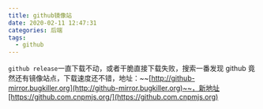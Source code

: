 ```yaml
---
title: github镜像站
date: 2020-02-11 12:47:31
categories: 后端
tags:
  - github
---
```


`github release`一直下载不动，或者干脆直接下载失败，搜索一番发现 github 竟然还有镜像站点，下载速度还不错，地址：~~[http://github-mirror.bugkiller.org](http://github-mirror.bugkiller.org)~~，新地址[https://github.com.cnpmjs.org/](https://github.com.cnpmjs.org)
